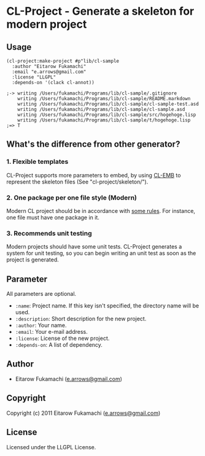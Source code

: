 # CL-Project - Generate a skeleton for modern project

## Usage

    (cl-project:make-project #p"lib/cl-sample
      :author "Eitarow Fukamachi"
      :email "e.arrows@gmail.com"
      :license "LLGPL"
      :depends-on '(clack cl-annot))
    
    ;-> writing /Users/fukamachi/Programs/lib/cl-sample/.gitignore
        writing /Users/fukamachi/Programs/lib/cl-sample/README.markdown
        writing /Users/fukamachi/Programs/lib/cl-sample/cl-sample-test.asd
        writing /Users/fukamachi/Programs/lib/cl-sample/cl-sample.asd
        writing /Users/fukamachi/Programs/lib/cl-sample/src/hogehoge.lisp
        writing /Users/fukamachi/Programs/lib/cl-sample/t/hogehoge.lisp
    ;=> T

## What's the difference from other generator?

### 1. Flexible templates

CL-Project supports more parameters to embed, by using [CL-EMB](http://common-lisp.net/project/cl-emb/) to represent the skeleton files (See "cl-project/skeleton/").

### 2. One package per one file style (Modern)

Modern CL project should be in accordance with [some rules](http://labs.ariel-networks.com/cl-style-guide.html). For instance, one file must have one package in it.

### 3. Recommends unit testing

Modern projects should have some unit tests. CL-Project generates a system for unit testing, so you can begin writing an unit test as soon as the project is generated.

## Parameter

All parameters are optional.

* `:name`: Project name. If this key isn't specified, the directory name will be used.
* `:description`: Short description for the new project.
* `:author`: Your name.
* `:email`: Your e-mail address.
* `:license`: License of the new project.
* `:depends-on`: A list of dependency.

## Author

* Eitarow Fukamachi (e.arrows@gmail.com)

## Copyright

Copyright (c) 2011 Eitarow Fukamachi (e.arrows@gmail.com)

## License

Licensed under the LLGPL License.
